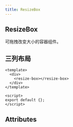 ```yaml
---
title: ResizeBox
---
```


## ResizeBox

可拖拽改变大小的容器组件。

## 三列布局

<template>
  <div>
    <resize-box></resize-box>
  </div>
</template>

<script>
export default {};
</script>

```vue
<template>
  <div>
    <resize-box></resize-box>
  </div>
</template>

<script>
export default {};
</script>
```

## Attributes
